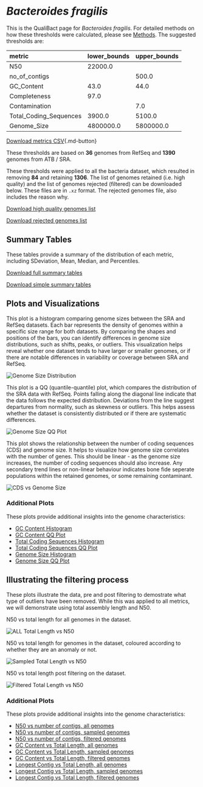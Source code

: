 # *Bacteroides fragilis*

This is the QualiBact page for *Bacteroides fragilis*. For detailed methods on how these thresholds were calculated, please see [Methods](../../methods.md).
The suggested thresholds are: 

| metric                 | lower_bounds   | upper_bounds   |
|:-----------------------|:---------------|:---------------|
| N50                    | 22000.0        |                |
| no_of_contigs          |                | 500.0          |
| GC_Content             | 43.0           | 44.0           |
| Completeness           | 97.0           |                |
| Contamination          |                | 7.0            |
| Total_Coding_Sequences | 3900.0         | 5100.0         |
| Genome_Size            | 4800000.0      | 5800000.0      |

[Download metrics CSV](Bacteroides_fragilis_metrics.csv){.md-button}


These thresholds are based on **36** genomes from RefSeq and **1390** genomes from ATB / SRA.

These thresholds were applied to all the bacteria dataset, which resulted in removing **84** and retaining **1306**.
The list of genomes retained (i.e. high quality) and the list of genomes rejected (filtered) can be downloaded below. These files are in `.xz` format. The rejected genomes file, also includes the reason why.

[Download high quality genomes list](Bacteroides_fragilis_high_quality_genomes.csv.xz)


[Download rejected genomes list](Bacteroides_fragilis_filtered_out_genomes.csv.xz)



## Summary Tables
These tables provide a summary of the distribution of each metric, including SDeviation, Mean, Median, and Percentiles.

[Download full summary tables](summary.csv)

[Download simple summary tables](selected_summary.csv)

## Plots and Visualizations

This plot is a histogram comparing genome sizes between the SRA and RefSeq datasets. Each bar represents the density of genomes within a specific size range for both datasets. By comparing the shapes and positions of the bars, you can identify differences in genome size distributions, such as shifts, peaks, or outliers. This visualization helps reveal whether one dataset tends to have larger or smaller genomes, or if there are notable differences in variability or coverage between SRA and RefSeq.

![Genome Size Distribution](Genome_Size_refseq_histogram_kde.png)

This plot is a QQ (quantile-quantile) plot, which compares the distribution of the SRA data with RefSeq. Points falling along the diagonal line indicate that the data follows the expected distribution. Deviations from the line suggest departures from normality, such as skewness or outliers. This helps assess whether the dataset is consistently distributed or if there are systematic differences.

![Genome Size QQ Plot](Genome_Size_refseq_qqplot.png)

This plot shows the relationship between the number of coding sequences (CDS) and genome size. It helps to visualize how genome size correlates with the number of genes. This should be linear - as the genome size increases, the number of coding sequences should also increase. Any secondary trend lines or non-linear behaviour indicates bone fide seperate populations within the retained genomes, or some remaining contaminant. 

![CDS vs Genome Size](Bacteroides_fragilis_CDS_vs_Genome_Size.png)

### Additional Plots

These plots provide additional insights into the genome characteristics:

- [GC Content Histogram](GC_Content_refseq_histogram_kde.png)
- [GC Content QQ Plot](GC_Content_refseq_qqplot.png)
- [Total Coding Sequences Histogram](Total_Coding_Sequences_refseq_histogram_kde.png)
- [Total Coding Sequences QQ Plot](Total_Coding_Sequences_refseq_qqplot.png)
- [Genome Size Histogram](Genome_Size_refseq_histogram_kde.png)
- [Genome Size QQ Plot](Genome_Size_refseq_qqplot.png)
## Illustrating the filtering process
These plots illustrate the data, pre and post filtering to demostrate what type of outliers have been removed. While this was applied to all metrics, we will demonstrate using total assembly length and N50.

N50 vs total length for all genomes in the dataset.

![ALL Total Length vs N50](Bacteroides_fragilis_all_total_length_N50.png)

N50 vs total length for genomes in the dataset, coloured according to whether they are an anomaly or not.

![Sampled Total Length vs N50](Bacteroides_fragilis_sample_total_length_N50.png)

N50 vs total length post filtering on the dataset.

![Filtered Total Length vs N50](Bacteroides_fragilis_filt_total_length_N50.png)

### Additional Plots

These plots provide additional insights into the genome characteristics:

- [N50 vs number of contigs, all genomes](Bacteroides_fragilis_all_N50_number.png)
- [N50 vs number of contigs, sampled genomes](Bacteroides_fragilis_sample_N50_number.png)
- [N50 vs number of contigs, filtered genomes](Bacteroides_fragilis_filt_N50_number.png)
- [GC Content vs Total Length, all genomes](Bacteroides_fragilis_all_total_length_GC_Content.png)
- [GC Content vs Total Length, sampled genomes](Bacteroides_fragilis_sample_total_length_GC_Content.png)
- [GC Content vs Total Length, filtered genomes](Bacteroides_fragilis_filt_total_length_GC_Content.png)
- [Longest Contig vs Total Length, all genomes](Bacteroides_fragilis_all_total_length_longest.png)
- [Longest Contig vs Total Length, sampled genomes](Bacteroides_fragilis_sample_total_length_longest.png)
- [Longest Contig vs Total Length, filtered genomes](Bacteroides_fragilis_filt_total_length_longest.png)
